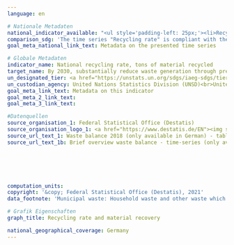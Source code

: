 ```yaml
---
language: en    

# Nationale Metadaten    
national_indicator_available: "<ul style='padding-left: 25px;'><li>Recycling rate</li> <li> Material recovery</li></ul>"    
comparison_sdg: 'The time series "Recycling rate" is compliant with the global metadata. The time series "Recycled waste" is not compliant with the global metadata, but provides additional information.'    
goal_meta_national_link_text: Metadata on the presented time series    

# Globale Metadaten    
indicator_name: National recycling rate, tons of material recycled    
target_name: By 2030, substantially reduce waste generation through prevention, reduction, recycling and reuse    
un_designated_tier: <a href="https://unstats.un.org/sdgs/iaeg-sdgs/tier-classification/" title="Click here for more information on the UN tier classification."  target="_blank">Tier II</a>    
un_custodian_agency: United Nations Statistics Division (UNSD)<br>United Nations Environment Programme (UNEP)    
goal_meta_link_text: Metadata on this indicator    
goal_meta_2_link_text:     
goal_meta_3_link_text:         

#Datenquellen
source_organisation_1: Federal Statistical Office (Destatis)
source_organisation_logo_1: <a href="https://www.destatis.de/EN"><img src="https://g205sdgs.github.io/sdg-indicators/public/OrgImgEn/destatis.png" alt="Logo destatis" style="height:60px; width:148px" /></a>
source_url_text_1: Waste balance 2018 (only available in German) - table 1.5 to table 1.13
source_url_text_1b: Brief overview waste balance - time-series (only available in German)





    
computation_units:     
copyright: '&copy; Federal Statistical Office (Destatis), 2021'    
data_footnote: 'Municipal waste: Household waste and other waste which is similar in nature or composition to waste from households, e.g. commercial waste similar to household waste, market waste, Street-sweeping. Recycling rate: share of input of all treatment plants that are connected to the "Material recovery" processes total waste generation. 2019 preliminary data.'    

# Grafik Eigenschaften    
graph_title: Recycling rate and material recovery    

national_geographical_coverage: Germany    
---
```


<span></span>